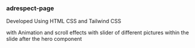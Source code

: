 ### adrespect-page

Developed Using HTML CSS and Tailwind CSS

with Animation and scroll effects with slider of different pictures within the slide after the hero component 